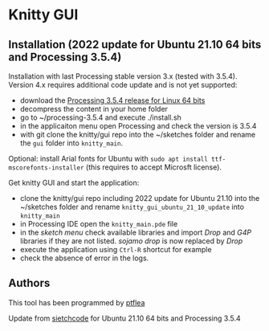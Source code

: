 # Knitty GUI

## Installation (2022 update for Ubuntu 21.10 64 bits and Processing 3.5.4)
Installation with last Processing stable version 3.x (tested with 3.5.4). Version 4.x requires additional code update and is not yet supported:

- download the [Processing 3.5.4 release for Linux 64 bits](https://github.com/processing/processing/releases/download/processing-0270-3.5.4/processing-3.5.4-linux64.tgz)
- decompress the content in your home folder 
- go to ~/processing-3.5.4 and execute ./install.sh
- in the applicaiton menu open Processing and check the version is 3.5.4
- with git clone the knitty/gui repo into the ~/sketches folder and rename the `gui` folder into `knitty_main`.

Optional: install Arial fonts for Ubuntu with `sudo apt install ttf-mscorefonts-installer` (this requires to accept Microsft license).

Get knitty GUI and start the application:
- clone the knitty/gui repo including 2022 update for Ubuntu 21.10 into the ~/sketches folder and rename `knitty_gui_ubuntu_21_10_update` into `knitty_main`
- in Processing IDE open the `knitty_main.pde` file
- in the *sketch menu* check available libraries and import *Drop* and *G4P* libraries if they are not listed. *sojamo drop* is now replaced by *Drop*
- execute the application using `Ctrl-R` shortcut for example
- check the absence of error in the logs.


## Authors

This tool has been programmed by [ptflea](http://github.com/ptflea)

Update from [sietchcode](https://github.com/sietchcode) for Ubuntu 21.10 64 bits and Processing 3.5.4